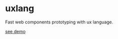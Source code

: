 # uxlang
Fast web components prototyping with ux language.

[see demo](https://katecode.herokuapp.com/)
